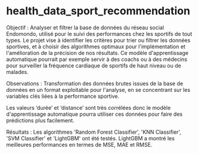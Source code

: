 # health_data_sport_recommendation

Objectif : Analyser et filtrer la base de données du réseau social Endomondo, utilisé pour le suivi des performances chez les sportifs de tout types. Le projet vise à identifier les critères pour trier ou filtrer les données sportives, et à choisir des algorithmes optimaux pour l'implémentation et l'amélioration de la précision de nos résultats. Ce modèle d'apprentissage automatique pourrait par exemple servir à des coachs ou à des médecins pour surveiller la fréquence cardiaque de sportifs de haut niveau ou de malades.

Observations : Transformation des données brutes issues de la base de données en un format exploitable pour l'analyse, en se concentrant sur les variables clés liées à la performance sportive.

Les valeurs ‘durée’ et ‘distance’ sont très corrélées donc le modèle d'apprentissage automatique pourra utiliser ces données pour faire des prédictions plus facilement.

Résultats : Les algorithmes 'Random Forest Classifier', 'KNN Classifier', 'SVM Classifier' et 'LightGBM' ont été testés. LightGBM a montré les meilleures performances en termes de MSE, MAE et RMSE.
